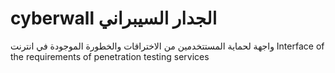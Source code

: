 # cyberwall             الجدار السيبراني   
واجهة لحماية المستتخدمين من الاختراقات والخطورة الموجودة في انترنت                                                        Interface of the requirements of penetration testing services  
